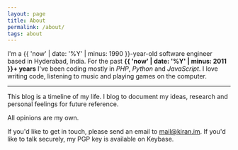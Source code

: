 ```yaml
---
layout: page
title: About
permalink: /about/
tags: about
---
```


I'm a {{ 'now' | date: '%Y' | minus: 1990 }}-year-old software engineer based in Hyderabad, India. For the past **{{ 'now' | date: '%Y' | minus: 2011 }}+ years** I've been coding mostly in *PHP*, *Python* and *JavaScript*. I love writing code, listening to music and playing games on the computer.

---

This blog is a timeline of my life. I blog to document my ideas, research and personal feelings for future reference.

All opinions are my own.

If you'd like to get in touch, please send an email to mail@kiran.im. If you'd like to talk securely, my PGP key is available on Keybase.
